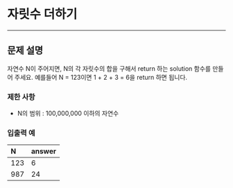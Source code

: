 # 자릿수 더하기

***

## 문제 설명

자연수 N이 주어지면, N의 각 자릿수의 합을 구해서 return 하는 solution 함수를 만들어 주세요.
예를들어 N = 123이면 1 + 2 + 3 = 6을 return 하면 됩니다.


### 제한 사항
- N의 범위 : 100,000,000 이하의 자연수


### 입출력 예

| N     |  answer  |
| :------ | :------ |
| 123 | 6 |
| 987   | 24   |
